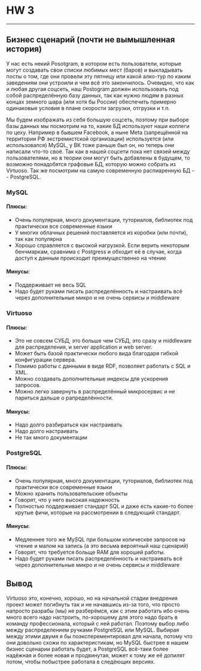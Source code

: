 # HW 3
________________________________________________________________________________________
## Бизнес сценарий (почти не вымышленная история)

У нас есть некий Posotgram, в котором есть пользователи, которые могут создавать свои списки любимых мест (баров) и выкладывать посты о том, где они провели эту пятницу или какой алко-тур по каким заведениям они устроили и чем всё это закончилось. Очевидно, что как и любая другая соцсеть, наш Postogram должен использовать под собой распределённую базу данных, так как нужно людям в разных концах земного шара (или хотя бы России) обеспечить примерно одинаковые условия в плане скорости загрузки, отгрузки и т.п.

Мы будем изображать из себя большую соцсеть, поэтому при выборе базы данных мы посмотрим на то, какие БД используют наши коллеги по цеху. Например в бывшем Facebook, а ныне Meta (запрещённой на территории РФ экстремистской организации) используется (или использовался) MySQL, у ВК тоже раньше был он, но теперь они написали что-то своё. Так как в нашей соцсети пока нет связей между пользователями, но в теории они могут быть добавлены в будущем, то возможно понадобятся графовые БД, которую можно собрать из Virtuoso. Так же посмотрим на самую современную распиаренную БД -- PostgreSQL.

### MySQL

#### Плюсы:
+ Очень популярная, много документации, туториалов, библиотек под практически все современные языки
+ У многих облачных решений поставляется из коробки (или почти), так как популярна
+ Хорошо справляется с высокой нагрузкой. Если верить некоторым бенчмаркам, сравнима с Postgress и обходит её в случае, когда доступ к данным происходит преимущественно на чтение

#### Минусы:

- Поддерживает не весь SQL
- Надо будет руками писать распределённость и настраивать всё через дополнительные микро и не очень сервисы и middleware

### Virtuoso

#### Плюсы:
+ Это не совсем СУБД, это больше чем СУБД, это сразу и middleware для распределения, и server application и web server.
+ Может быть базой практически любого вида благодаря гибкой конфигурации сервера.
+ Помимо работы с данными в виде RDF, позволяет работать с SQL и XML.
+ Можно создавать дополнительные индексы для ускорения запросов.
+ Можно легко завернуть в распределённый микросервис и не париться дальше о рапределённости.
  
#### Минусы:
- Надо долго разбираться как настраивать
- Надо долго настраивать
- Не так много документации

### PostgreSQL

#### Плюсы:
+ Очень популярная, много документации, туториалов, библиотек под практически все современные языки
+ Можно хранить пользовательские объекты
+ Говорят, что у него высокая надежность
+ Полностью поддерживает стандарт SQL и даже есть какие-то более крутые фичи, которые на рассмотрении в следующий стандарт.

#### Минусы:

- Медленнее того же MySQL при большом колическве запросов на чтение и малом на запись (а это весьма вероятный наш сценарий)
- Говорят, что требуется больще RAM для хорошей работы.
- Надо будет руками писать распределённость и настраивать всё через дополнительные микро и не очень сервисы и middleware

## Вывод
Virtuoso это, конечно, хорошо, но на начальной стадии внедрения проект может погибнуть так и не начавшись из-за того, что просто напросто разрабы (мы) не разберёмся, как с этим работать ибо очень много всего надо настроить, по-хорошему для этого надо брать в команду профессионала, который с ней работал. Поэтому выбор либо между распределением ручками PostgreSQL или MySQL. Выбирая между этими двумя я бы поэксперементировал для начала, потому что они довольно схожи по характеристикам, но MySQL быстрее в нашем бизнес сценарии работать будет, а PostgreSQL всё-таки более надёжная и более новая и продвинутая, может к тому же её допилят потом, чтобы побыстрее работала в следёющих версиях.

